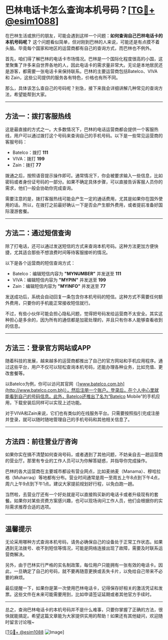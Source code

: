# 巴林电话卡怎么查询本机号码？[[TG💪+ @esim1088](https://t.me/s/esim1088)]

在巴林生活或旅行的朋友，可能会遇到这样一个问题：**如何查询自己巴林电话卡的本机号码呢？** 这个问题看似简单，但对刚到巴林的人来说，可能还是有点摸不着头脑。毕竟每个国家和地区的运营商都有自己的查询方式，而巴林也不例外。

首先，咱们得了解巴林的电话卡市场情况。巴林是一个国际化程度很高的小国，这里聚集了许多来自世界各地的人，因此电话卡的需求量非常大。无论是本地居民还是游客，都需要一张电话卡来保持联系。巴林的主要运营商包括Batelco、VIVA 和 Zain，这些公司提供的服务各有特色，价格也有所不同。

那么，具体该怎么查自己的号码呢？别急，接下来我会详细讲解几种常见的查询方法，希望能帮到大家。

---

## 方法一：拨打客服热线

这是最直接的方式之一。大多数情况下，巴林的电话运营商都会提供一个客服热线，用户可以通过拨打这个号码来查询自己的手机号码。以下是一些常见运营商的客服号码：

- Batelco：拨打 **111**
- VIVA：拨打 **199**
- Zain：拨打 **77**

拨通之后，按照语音提示操作即可。通常情况下，你会被要求输入一些信息，比如密码或者身份证号码的一部分。如果不确定具体步骤，可以直接告诉客服人员你的需求，他们一般会协助你完成查询。

需要注意的是，拨打客服热线可能会产生一定的通话费用，尤其是如果你在国外使用的话。所以，在拨打之前最好确认一下是否会产生额外费用，或者提前准备好国际漫游套餐。

---

## 方法二：通过短信查询

除了打电话，还可以通过发送短信的方式来查询本机号码。这种方法更加方便快捷，尤其适合那些不想浪费时间等待客服接听的情况。

以下是各个运营商的短信查询方式：

- Batelco：编辑短信内容为 **"MYNUMBER"** 并发送至 **111**
- VIVA：编辑短信内容为 **"MYPIN"** 并发送至 **199**
- Zain：编辑短信内容为 **"MYINFO"** 并发送至 **77**

发送成功后，系统会自动回复一条包含你本机号码的短信。这种方式不需要任何额外费用，只要你的手机能正常接收短信就行。

不过，有些小伙伴可能会担心隐私问题，觉得把号码发给运营商不太安全。其实这种担心是多余的，因为所有的通信都是加密处理的，并且只有你本人能够查看收到的信息。

---

## 方法三：登录官方网站或APP

随着科技的发展，越来越多的运营商都推出了自己的官方网站和手机应用程序。通过这些平台，用户不仅可以轻松查询本机号码，还能办理各种业务，比如充值、更改套餐等。

以Batelco为例，你可以访问其官网（[www.batelco.com.bh](http://www.batelco.com.bh)），然后注册一个账户。登录后，在个人中心里就能看到自己的号码信息。此外，Batelco还推出了名为“Batelco Mobile”的手机应用，下载安装后同样可以实现上述功能。

对于VIVA和Zain来说，它们也有类似的在线服务平台。只需要按照指引完成注册并登录，就可以随时随地管理自己的手机号码和其他相关信息了。

---

## 方法四：前往营业厅咨询

如果你实在搞不清楚如何查询号码，或者遇到了其他问题，不妨亲自去一趟运营商的营业厅。那里有专业的工作人员可以为你解答疑惑，并指导你完成操作。

巴林的各大运营商在主要城市都设有营业网点，比如麦纳麦（Manama）、穆哈拉格（Muharraq）等地都有分布。营业时间通常是周一至周五上午8点到下午4点，周六上午9点到下午1点。建议大家提前规划好行程，以免白跑一趟。

当然啦，去营业厅还有一个好处就是可以直接购买新的电话卡或者升级现有的套餐。如果你对某些资费方案感兴趣，也可以现场询问工作人员，他们会根据你的实际需求推荐合适的选项。

---

## 温馨提示

无论采用哪种方式查询本机号码，请务必确保自己的设备处于正常工作状态。如果遇到无法拨号、收不到短信等情况，可能是网络连接出现了故障，需要及时联系运营商解决。

另外，由于巴林实行严格的实名制政策，每位用户只能拥有一张有效的电话卡。因此，一旦确定了自己的号码，就不要再随意更换或丢失卡片，以免给自己带来不必要的麻烦。

最后提醒一下，如果你是第一次使用巴林电话卡，记得保存好相关的激活凭证和发票。这些文件在未来可能需要用到，比如申请签证延期或者其他官方手续时。

---

总之，查询巴林电话卡的本机号码并不是什么难事，只要你掌握了正确的方法，很快就能搞定。希望这篇文章能为大家提供实用的帮助！如果还有其他疑问，欢迎随时留言讨论哦~

[[TG💪+ @esim1088](https://t.me/s/esim1088) ![Image](https://i.postimg.cc/4NQfJmqS/Snipaste-2025-05-13-00-14-12.png)]